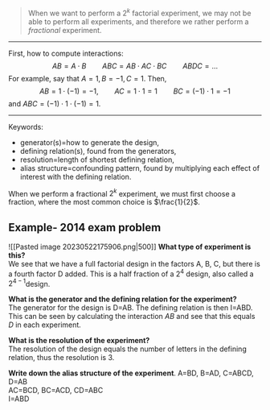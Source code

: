 > When we want to perform a $2^{k}$ factorial experiment, we may not be able to perform all experiments, and therefore we rather perform a *fractional* experiment.
---

First, how to compute interactions:
$$AB= A \cdot B \qquad ABC=AB \cdot AC\cdot BC \qquad ABDC=\dots$$
For example, say that $A=1, B=-1, C=1$. Then,
$$AB=1 \cdot (-1) = -1, \qquad AC=1 \cdot 1=1 \qquad BC=(-1) \cdot 1=-1 $$
and $ABC =(-1)\cdot 1 \cdot (-1)=1$.

---
Keywords: 
* generator(s)=how to generate the design,  
* defining relation(s), found from the generators,  
* resolution=length of shortest defining relation,  
* alias structure=confounding pattern, found by multiplying each effect of interest with the defining relation.

When we perform a fractional $2^{k}$ experiment, we must first choose a fraction, where the most common choice is $\frac{1}{2}$. 

## Example- 2014 exam problem
![[Pasted image 20230522175906.png|500]]
**What type of experiment is this?**  
We see that we have a full factorial design in the factors A, B, C, but there is a fourth factor D added. This is a half fraction of a $2^{4}$ design, also called a $2^{4-1}$design.

**What is the generator and the defining relation for the experiment?**  
The generator for the design is D=AB. The defining relation is then I=ABD. This can be seen by calculating the interaction $AB$ and see that this equals $D$ in each experiment.

**What is the resolution of the experiment?**  
The resolution of the design equals the number of letters in the defining relation, thus the resolution is 3.

**Write down the alias structure of the experiment**. 
A=BD, B=AD, C=ABCD, D=AB  
AC=BCD, BC=ACD, CD=ABC  
I=ABD